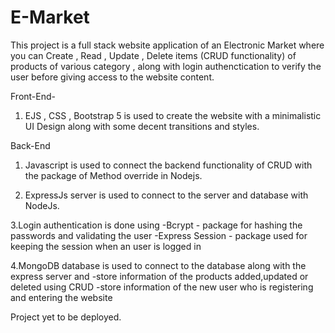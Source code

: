 # E-Market
This project is a full stack website application of an Electronic Market where you can Create , Read , Update , Delete items (CRUD functionality) of products of various category , along with login authenctication to verify the user before giving access to the website content.

Front-End-
1. EJS , CSS , Bootstrap 5 is used to create the website with a minimalistic UI Design along with some decent transitions and styles.

Back-End
1. Javascript is used to connect the backend functionality of CRUD with the package of Method override in Nodejs.

2. ExpressJs server is used to connect to the server and database with NodeJs.

3.Login authentication is done using
   -Bcrypt - package for hashing the passwords and validating the user 
   -Express Session - package used for keeping the session when an user is logged in

4.MongoDB database is used to connect to the database along with the express server and 
   -store information of the products added,updated or deleted using CRUD
   -store information of the new user who is registering and entering the website

Project yet to be deployed.
